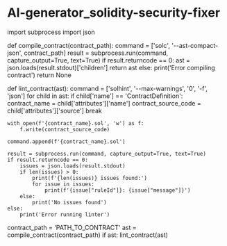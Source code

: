 # AI-generator_solidity-security-fixer

import subprocess
import json

def compile_contract(contract_path):
    command = ['solc', '--ast-compact-json', contract_path]
    result = subprocess.run(command, capture_output=True, text=True)
    if result.returncode == 0:
        ast = json.loads(result.stdout)['children']
        return ast
    else:
        print('Error compiling contract')
        return None

def lint_contract(ast):
    command = ['solhint', '--max-warnings', '0', '-f', 'json']
    for child in ast:
        if child['name'] == 'ContractDefinition':
            contract_name = child['attributes']['name']
            contract_source_code = child['attributes']['source']
            break

    with open(f'{contract_name}.sol', 'w') as f:
        f.write(contract_source_code)

    command.append(f'{contract_name}.sol')

    result = subprocess.run(command, capture_output=True, text=True)
    if result.returncode == 0:
        issues = json.loads(result.stdout)
        if len(issues) > 0:
            print(f'{len(issues)} issues found:')
            for issue in issues:
                print(f'{issue["ruleId"]}: {issue["message"]}')
        else:
            print('No issues found')
    else:
        print('Error running linter')

contract_path = 'PATH_TO_CONTRACT'
ast = compile_contract(contract_path)
if ast:
    lint_contract(ast)
